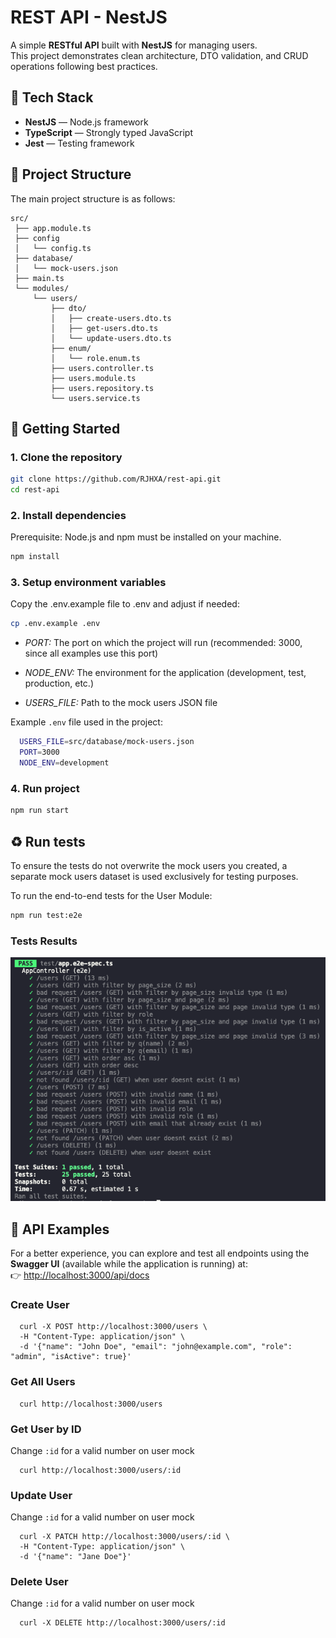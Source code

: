 # REST API - NestJS

A simple **RESTful API** built with **NestJS** for managing users.  
This project demonstrates clean architecture, DTO validation, and CRUD operations following best practices.

## 🧰 Tech Stack
- **NestJS** — Node.js framework  
- **TypeScript** — Strongly typed JavaScript  
- **Jest** — Testing framework

## 📂 Project Structure
The main project structure is as follows:

```
src/
 ├── app.module.ts
 ├── config
 │   └── config.ts
 ├── database/
 │   └── mock-users.json
 ├── main.ts
 └── modules/
     └── users/
         ├── dto/
         │   ├── create-users.dto.ts
         │   ├── get-users.dto.ts
         │   └── update-users.dto.ts
         ├── enum/
         │   └── role.enum.ts
         ├── users.controller.ts
         ├── users.module.ts
         ├── users.repository.ts
         └── users.service.ts
```

## 🚀 Getting Started

### 1. Clone the repository
```bash
git clone https://github.com/RJHXA/rest-api.git
cd rest-api
```

### 2. Install dependencies
Prerequisite: Node.js and npm must be installed on your machine.

```bash
npm install
```

### 3. Setup environment variables
Copy the .env.example file to .env and adjust if needed:
```bash
cp .env.example .env
```

- *PORT:* The port on which the project will run (recommended: 3000, since all examples use this port)

- *NODE_ENV:* The environment for the application (development, test, production, etc.)

- *USERS_FILE:* Path to the mock users JSON file

Example `.env` file used in the project:
```bash
  USERS_FILE=src/database/mock-users.json
  PORT=3000
  NODE_ENV=development
```

### 4. Run project
```bash
npm run start
```

## ♻️ Run tests

To ensure the tests do not overwrite the mock users you created, a separate mock users dataset is used exclusively for testing purposes.

To run the end-to-end tests for the User Module:

```bash
npm run test:e2e
```

### Tests Results

![print of the results of e2e tests](image.png)

## 📌 API Examples

For a better experience, you can explore and test all endpoints using the **Swagger UI** (available while the application is running) at:  
👉 [http://localhost:3000/api/docs](http://localhost:3000/api/docs)

### Create User
```
  curl -X POST http://localhost:3000/users \
  -H "Content-Type: application/json" \
  -d '{"name": "John Doe", "email": "john@example.com", "role": "admin", "isActive": true}'
```

### Get All Users
```
  curl http://localhost:3000/users
```

### Get User by ID
Change `:id` for a valid number on user mock
```
  curl http://localhost:3000/users/:id
```

### Update User
Change `:id` for a valid number on user mock
```
  curl -X PATCH http://localhost:3000/users/:id \
  -H "Content-Type: application/json" \
  -d '{"name": "Jane Doe"}'
```

### Delete User
Change `:id` for a valid number on user mock
```
  curl -X DELETE http://localhost:3000/users/:id
```